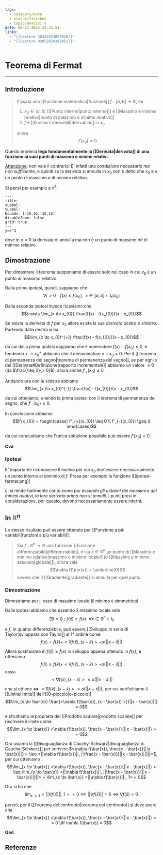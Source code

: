 ```yaml
---
tags:
  - category/note
  - status/finished
  - topic/analisi-I
date: 02-11-2023 22:32:51
links:
  - "[[Lecture 30102023093826]]"
  - "[[Lecture 03052024102451]]"
---
```

# Teorema di Fermat
---
## Introduzione
> Fissata una [[Funzione matematica|funzione]] $f : [a, b] \to \mathbb{R}$, se
> 1. $x_{0} \in ]a, b[$ ([[Punto interno|punto interno]]) è [[Massimo e minimo relativo|punto di massimo o minimo relativo]]
> 2. $f$ è [[Funzioni derivabili|derivabile]] in $x_{0}$
> 
> allora
> $$f'(x_{0}) = 0$$

Questo teorema **lega fondamentalmente la [[Derivata|derivata]] di una funzione ai suoi punti di massimo e minimi relativi**.

<u>Attenzione</u>: non vale il contrario! E' infatti una _condizione necessaria ma non sufficiente_, e quindi se la derivata si annulla in $x_{0}$ non è detto che $x_{0}$ sia un punto di massimo o di minimo relativo.

Si pensi per esempio a $x^3$:
```functionplot
---
title: 
xLabel: 
yLabel: 
bounds: [-10,10,-10,10]
disableZoom: false
grid: true
---
y=x^3
```
dove in $x=0$ la derivata di annulla ma non è un punto di massimo né di minimo relativo.

## Dimostrazione
Per dimostrare il teorema supponiamo di essere solo nel caso in cui $x_{0}$ è un punto di massimo relativo.

Dalla prima ipotesi, quindi, sappiamo che
$$\forall r > 0: f(x) \leq f(x_{0}), \ \ x \in [a, b] \cap I_{r}(x_{0})$$

Dalla seconda ipotesi invece ricaviamo che
$$\exists \lim_{x \to x_{0}} \frac{f(x) - f(x_{0})}{x - x_{0}}$$

Se esiste la derivata di $f$ per $x_{0}$ allora esiste la sua _derivata destra e sinistra_. Partendo dalla destra si ha
$$\lim_{x \to x_{0}^{+}} \frac{f(x) - f(x_{0})}{x - x_{0}}$$

da cui dalla prima ipotesi sappiamo che il numeratore $f(x) - f(x_{0}) \leq 0$, e tendendo $x \to x_{0}^{+}$ abbiamo che il denominatore $x - x_{0} > 0$. Per il [[Teorema di permanenza del segno|teorema di permanenza del segno]], se per ogni $x$ del [[Derivata#Definizione|rapporto incrementale]] abbiamo un valore $\leq 0$ (da $\frac{\leq 0}{> 0}$), allora anche $f'_{+}(x_{0}) \leq 0$.

Andando ora con la sinistra abbiamo
$$\lim_{x \to x_{0}^{-}} \frac{f(x) - f(x_{0})}{x - x_{0}}$$

da cui otteniamo, unendo la prima ipotesi con il teorema di permanenza del segno, che $f'_{-}(x_{0}) \geq 0$.

In conclusione abbiamo
$$f'(x_{0}) = \begin{cases} f'_{+}(x_{0}) \leq 0 \\ f'_{-}(x_{0}) \geq 0 \end{cases}$$

da cui concludiamo che l'unica soluzione possibile può essere $f'(x_{0}) = 0$.

**Cvd**.

### Ipotesi
E' importante riconoscere il motivo per cui $x_{0}$ dev'essere necessariamente un punto interno al dominio di $f$.
Presa per esempio la funzione
![[ipotesi-fermat.png]]

ci si rende facilmente conto come _pur essendo gli estremi dei massimi e dei minimi relativi, la loro derivata prima non si annulli_. I punti presi in considerazione, per questo, devono necessariamente essere interni.

## In $\mathbb{R}^{n}$
Lo stesso risultato può essere ottenuto per [[Funzione a più variabili|funzioni a più variabili]]:
> Sia $f: \mathbb{R}^{n} \to \mathbb{R}$ una funzione [[Funzione differenziabile|differenziabile]], e sia $\bar{x} \in \mathbb{R}^{n}$ un punto di [[Massimo e minimo relativo|massimo o minimo locale]] (o [[Massimo e minimo assoluto|globale]]), allora vale
> $$\nabla f(\bar{x}) = \underline{0}$$
> ovvero che il [[Gradiente|gradiente]] si annulla per quel punto.

### Dimostrazione
Dimostriamo per il caso di massimo locale (il minimo è simmetrico).

Dalle ipotesi abbiamo che essendo $\bar{x}$ massimo locale vale
$$\exists \delta > 0 : f(\bar{x}) \geq f(x) \ \ \forall x \in \mathbb{R}^{n} \cap I_{\delta}$$

e $f$, in quanto differenziabile, può essere [[Sviluppo in serie di Taylor|sviluppata con Taylor]] al 1° ordine come
$$f(x) = f(\bar{x}) + <\nabla f(\bar{x}), (x - \bar{x})> + o(||x - \bar{x}||)$$

Allora sostituiamo in $f(\bar{x}) \geq f(x)$ lo sviluppo appena ottenuto in $f(x)$, e otteniamo
$$f(\bar{x}) \geq f(\bar{x}) + <\nabla f(\bar{x}), (x - \bar{x})> + o(||x - \bar{x}||)$$
ossia
$$< \nabla f(\bar{x}), (x - \bar{x}) > \leq o(||x - \bar{x}||)$$

che si ottiene $\iff$ $< \nabla f(\bar{x}), (x - \bar{x}) > = o(||x - \bar{x}||)$, per cui verifichiamo il [[Limite|limite]] dell'[[O-piccolo|o-piccolo]]:
$$\lim_{x \to \bar{x}} \frac{<\nabla f(\bar{x}), (x - \bar{x}) >}{||x - \bar{x}||} = 0$$

e sfruttiamo le proprietà del [[Prodotto scalare|prodotto scalare]] per riscrivere il limite come
$$\lim_{x \to \bar{x}} <\nabla f(\bar{x}), \frac{x - \bar{x}}{||x - \bar{x}||} > = 0$$

Ora usiamo la [[Disuguaglianza di Cauchy-Schwarz|disuguaglianza di Cauchy-Schwarz]] per scrivere $<\nabla f(\bar{x}), \frac{x - \bar{x}}{||x - \bar{x}||} > \leq <||\nabla f(\bar{x})||, ||\frac{x - \bar{x}}{||x - \bar{x}||}||>$, per cui otteniamo
$$\lim_{x \to \bar{x}} <\nabla f(\bar{x}), \frac{x - \bar{x}}{||x - \bar{x}||} > \leq \lim_{x \to \bar{x}} <||\nabla f(\bar{x})||, ||\frac{x - \bar{x}}{||x - \bar{x}||}||> = \lim_{x \to \bar{x}} <||\nabla f(\bar{x})||, 1> = 0$$

Ora si ha che
$$\lim_{x \to \bar{x}} <||\nabla f(\bar{x})||, 1> = 0 \iff ||\nabla f(\bar{x})|| = 0 \iff \nabla f(\bar{x}) = 0$$

perciò, per il [[Teorema del confronto|teorema del confronto]] si deve avere che
$$\lim_{x \to \bar{x}} <\nabla f(\bar{x}), \frac{x - \bar{x}}{||x - \bar{x}||} > = 0 \iff \nabla f(\bar{x}) = 0$$

**Qed**.

## Referenze